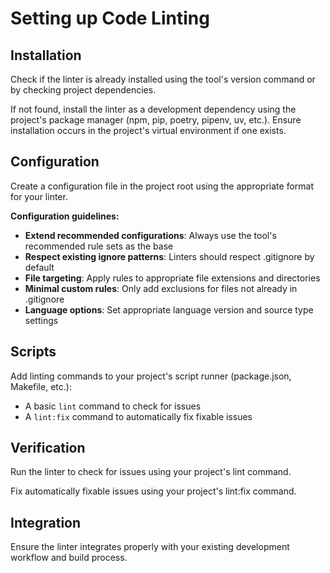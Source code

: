 # Setting up Code Linting

## Installation

Check if the linter is already installed using the tool's version command or by checking project dependencies.

If not found, install the linter as a development dependency using the project's package manager (npm, pip, poetry, pipenv, uv, etc.). Ensure installation occurs in the project's virtual environment if one exists.

## Configuration

Create a configuration file in the project root using the appropriate format for your linter.

**Configuration guidelines:**
- **Extend recommended configurations**: Always use the tool's recommended rule sets as the base
- **Respect existing ignore patterns**: Linters should respect .gitignore by default
- **File targeting**: Apply rules to appropriate file extensions and directories
- **Minimal custom rules**: Only add exclusions for files not already in .gitignore
- **Language options**: Set appropriate language version and source type settings

## Scripts

Add linting commands to your project's script runner (package.json, Makefile, etc.):
- A basic `lint` command to check for issues
- A `lint:fix` command to automatically fix fixable issues

## Verification

Run the linter to check for issues using your project's lint command.

Fix automatically fixable issues using your project's lint:fix command.

## Integration

Ensure the linter integrates properly with your existing development workflow and build process.